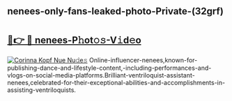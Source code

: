 ## nenees-only-fans​-leaked-photo​-Private-(32grf)


# <h2><a href="https://mediaupload.pro?title=nenees&ref=git">🔗👉 🔴 nenees-P𝚑ot𝚘𝚜-V𝚒d𝚎o</a></h2>

[![Corinna Kopf Nue Nu𝚍e𝚜](https://i.imgur.com/0qMVB7G.gif)](https://mediaupload.pro?title=nenees&ref=git)
Online-influencer-nenees,known-for-publishing-dance-and-lifestyle-content,-including-performances-and-vlogs-on-social-media-platforms.Brilliant-ventriloquist-assistant-nenees,celebrated-for-their-exceptional-abilities-and-accomplishments-in-assisting-ventriloquists.  